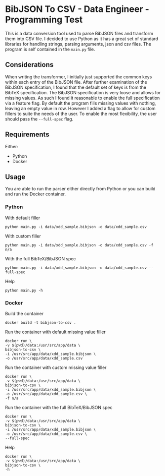 # BibJSON To CSV - Data Engineer - Programming Test
This is a data conversion tool used to parse BibJSON files and transform them into CSV file.
I decided to use Python as it has a great set of standard libraries for handling strings, parsing arguments, json and csv files.
The program is self contained in the `main.py` file. 

## Considerations
When writing the transformer, I initially just supported the common keys within each entry of the BibJSON file. 
After further examination of the BibJSON specification, I found that the default set of keys is from the BibTeX specification.
The BibJSON specification is very loose and allows for missing values. As such I found it reasonable to enable the full specification via a feature flag.
By default the program fills missing values with nothing, leaving an empty value in row. However I added a flag to allow for custom fillers to suite the needs of the user.
To enable the most flexibility, the user should pass the `--full-spec` flag.

## Requirements
Either:
- Python
- Docker

## Usage
You are able to run the parser either directly from Python or you can build and run the Docker container.

### Python

With default filler
```shell
python main.py -i data/xdd_sample.bibjson -o data/xdd_sample.csv
```
With custom filler
```shell
python main.py -i data/xdd_sample.bibjson -o data/xdd_sample.csv -f n/a
```
With the full BibTeX/BibJSON spec
```shell
python main.py -i data/xdd_sample.bibjson -o data/xdd_sample.csv --full-spec
```
Help
```
python main.py -h
```

### Docker
Build the container
```shell
docker build -t bibjson-to-csv .
```
Run the container with default missing value filler
```shell
docker run \
-v $(pwd)/data:/usr/src/app/data \
bibjson-to-csv \
-i /usr/src/app/data/xdd_sample.bibjson \
-o /usr/src/app/data/xdd_sample.csv
```
Run the container with custom missing value filler
```shell
docker run \
-v $(pwd)/data:/usr/src/app/data \
bibjson-to-csv \
-i /usr/src/app/data/xdd_sample.bibjson \
-o /usr/src/app/data/xdd_sample.csv \
-f n/a
```
Run the container with the full BibTeX/BibJSON spec
```shell
docker run \
-v $(pwd)/data:/usr/src/app/data \
bibjson-to-csv \
-i /usr/src/app/data/xdd_sample.bibjson \
-o /usr/src/app/data/xdd_sample.csv \
--full-spec
```
Help
```shell
docker run \
-v $(pwd)/data:/usr/src/app/data \
bibjson-to-csv \
-h
```
